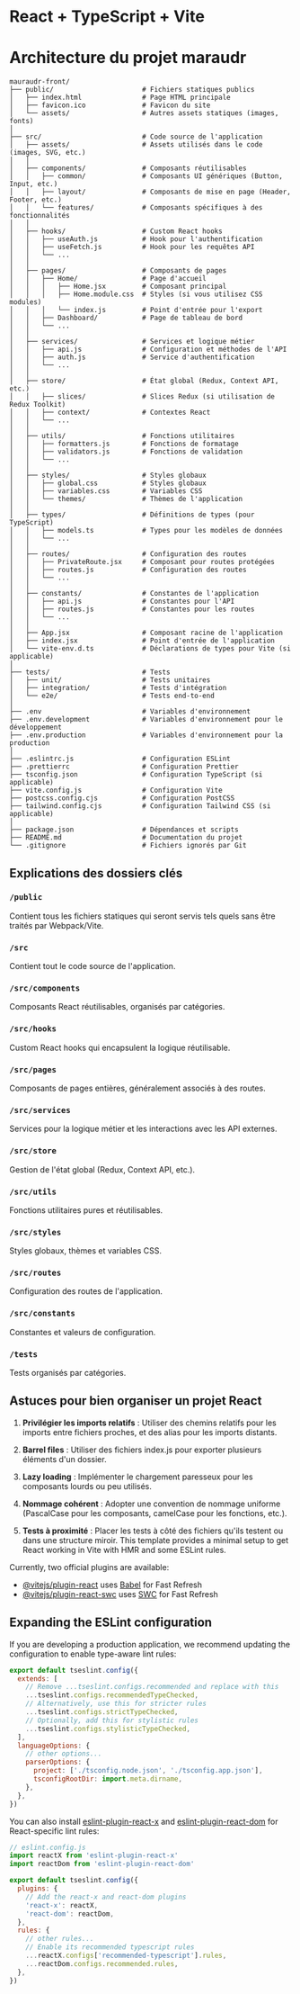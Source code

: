# React + TypeScript + Vite
# Architecture du projet maraudr

```
mauraudr-front/
├── public/                      # Fichiers statiques publics
│   ├── index.html               # Page HTML principale
│   ├── favicon.ico              # Favicon du site
│   └── assets/                  # Autres assets statiques (images, fonts)
│
├── src/                         # Code source de l'application
│   ├── assets/                  # Assets utilisés dans le code (images, SVG, etc.)
│   │
│   ├── components/              # Composants réutilisables
│   │   ├── common/              # Composants UI génériques (Button, Input, etc.)
│   │   ├── layout/              # Composants de mise en page (Header, Footer, etc.)
│   │   └── features/            # Composants spécifiques à des fonctionnalités
│   │
│   ├── hooks/                   # Custom React hooks
│   │   ├── useAuth.js           # Hook pour l'authentification
│   │   ├── useFetch.js          # Hook pour les requêtes API
│   │   └── ...
│   │
│   ├── pages/                   # Composants de pages
│   │   ├── Home/                # Page d'accueil
│   │   │   ├── Home.jsx         # Composant principal
│   │   │   ├── Home.module.css  # Styles (si vous utilisez CSS modules)
│   │   │   └── index.js         # Point d'entrée pour l'export
│   │   ├── Dashboard/           # Page de tableau de bord
│   │   └── ...
│   │
│   ├── services/                # Services et logique métier
│   │   ├── api.js               # Configuration et méthodes de l'API
│   │   ├── auth.js              # Service d'authentification
│   │   └── ...
│   │
│   ├── store/                   # État global (Redux, Context API, etc.)
│   │   ├── slices/              # Slices Redux (si utilisation de Redux Toolkit)
│   │   ├── context/             # Contextes React
│   │   └── ...
│   │
│   ├── utils/                   # Fonctions utilitaires
│   │   ├── formatters.js        # Fonctions de formatage
│   │   ├── validators.js        # Fonctions de validation
│   │   └── ...
│   │
│   ├── styles/                  # Styles globaux
│   │   ├── global.css           # Styles globaux
│   │   ├── variables.css        # Variables CSS
│   │   └── themes/              # Thèmes de l'application
│   │
│   ├── types/                   # Définitions de types (pour TypeScript)
│   │   ├── models.ts            # Types pour les modèles de données
│   │   └── ...
│   │
│   ├── routes/                  # Configuration des routes
│   │   ├── PrivateRoute.jsx     # Composant pour routes protégées
│   │   ├── routes.js            # Configuration des routes
│   │   └── ...
│   │
│   ├── constants/               # Constantes de l'application
│   │   ├── api.js               # Constantes pour l'API
│   │   ├── routes.js            # Constantes pour les routes
│   │   └── ...
│   │
│   ├── App.jsx                  # Composant racine de l'application
│   ├── index.jsx                # Point d'entrée de l'application
│   └── vite-env.d.ts            # Déclarations de types pour Vite (si applicable)
│
├── tests/                       # Tests
│   ├── unit/                    # Tests unitaires
│   ├── integration/             # Tests d'intégration
│   └── e2e/                     # Tests end-to-end
│
├── .env                         # Variables d'environnement
├── .env.development             # Variables d'environnement pour le développement
├── .env.production              # Variables d'environnement pour la production
│
├── .eslintrc.js                 # Configuration ESLint
├── .prettierrc                  # Configuration Prettier
├── tsconfig.json                # Configuration TypeScript (si applicable)
├── vite.config.js               # Configuration Vite
├── postcss.config.cjs           # Configuration PostCSS
├── tailwind.config.cjs          # Configuration Tailwind CSS (si applicable)
│
├── package.json                 # Dépendances et scripts
├── README.md                    # Documentation du projet
└── .gitignore                   # Fichiers ignorés par Git
```

## Explications des dossiers clés

### `/public`
Contient tous les fichiers statiques qui seront servis tels quels sans être traités par Webpack/Vite.

### `/src`
Contient tout le code source de l'application.

### `/src/components`
Composants React réutilisables, organisés par catégories.

### `/src/hooks`
Custom React hooks qui encapsulent la logique réutilisable.

### `/src/pages`
Composants de pages entières, généralement associés à des routes.

### `/src/services`
Services pour la logique métier et les interactions avec les API externes.

### `/src/store`
Gestion de l'état global (Redux, Context API, etc.).

### `/src/utils`
Fonctions utilitaires pures et réutilisables.

### `/src/styles`
Styles globaux, thèmes et variables CSS.

### `/src/routes`
Configuration des routes de l'application.

### `/src/constants`
Constantes et valeurs de configuration.

### `/tests`
Tests organisés par catégories.

## Astuces pour bien organiser un projet React

1. **Privilégier les imports relatifs** : Utiliser des chemins relatifs pour les imports entre fichiers proches, et des alias pour les imports distants.

2. **Barrel files** : Utiliser des fichiers index.js pour exporter plusieurs éléments d'un dossier.

3. **Lazy loading** : Implémenter le chargement paresseux pour les composants lourds ou peu utilisés.

4. **Nommage cohérent** : Adopter une convention de nommage uniforme (PascalCase pour les composants, camelCase pour les fonctions, etc.).

5. **Tests à proximité** : Placer les tests à côté des fichiers qu'ils testent ou dans une structure miroir.
This template provides a minimal setup to get React working in Vite with HMR and some ESLint rules.

Currently, two official plugins are available:

- [@vitejs/plugin-react](https://github.com/vitejs/vite-plugin-react/blob/main/packages/plugin-react/README.md) uses [Babel](https://babeljs.io/) for Fast Refresh
- [@vitejs/plugin-react-swc](https://github.com/vitejs/vite-plugin-react-swc) uses [SWC](https://swc.rs/) for Fast Refresh

## Expanding the ESLint configuration

If you are developing a production application, we recommend updating the configuration to enable type-aware lint rules:

```js
export default tseslint.config({
  extends: [
    // Remove ...tseslint.configs.recommended and replace with this
    ...tseslint.configs.recommendedTypeChecked,
    // Alternatively, use this for stricter rules
    ...tseslint.configs.strictTypeChecked,
    // Optionally, add this for stylistic rules
    ...tseslint.configs.stylisticTypeChecked,
  ],
  languageOptions: {
    // other options...
    parserOptions: {
      project: ['./tsconfig.node.json', './tsconfig.app.json'],
      tsconfigRootDir: import.meta.dirname,
    },
  },
})
```

You can also install [eslint-plugin-react-x](https://github.com/Rel1cx/eslint-react/tree/main/packages/plugins/eslint-plugin-react-x) and [eslint-plugin-react-dom](https://github.com/Rel1cx/eslint-react/tree/main/packages/plugins/eslint-plugin-react-dom) for React-specific lint rules:

```js
// eslint.config.js
import reactX from 'eslint-plugin-react-x'
import reactDom from 'eslint-plugin-react-dom'

export default tseslint.config({
  plugins: {
    // Add the react-x and react-dom plugins
    'react-x': reactX,
    'react-dom': reactDom,
  },
  rules: {
    // other rules...
    // Enable its recommended typescript rules
    ...reactX.configs['recommended-typescript'].rules,
    ...reactDom.configs.recommended.rules,
  },
})
```
